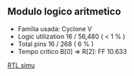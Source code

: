 ## Modulo logico aritmetico
  - Familia usada: Cyclone V
  - Logic utilization 16 / 56,480 ( < 1 % )
  - Total pins        16 / 268 ( 6 % )
  - Tempo critico B[0] => R[2]: FF 10.633 

[RTL simu](~/Picture/ula_rtl.png)
